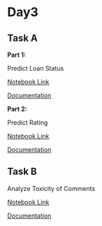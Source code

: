 # Day3

## Task A

**Part 1:**

Predict Loan Status

[Notebook Link]()

[Documentation]()

**Part 2:**

Predict Rating

[Notebook Link]()

[Documentation]()

## Task B

Analyze Toxicity of Comments

[Notebook Link](Detox_With_TPU_Day_3_10DaysofMLChallenge.ipynb)

[Documentation](TaskB.md)
